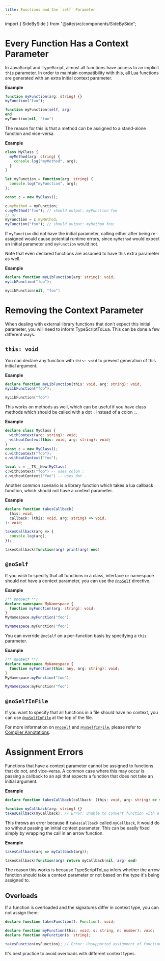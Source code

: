 ```yaml
---
title: Functions and the `self` Parameter
---
```


import { SideBySide } from "@site/src/components/SideBySide";

# Every Function Has a Context Parameter

In JavaScript and TypeScript, almost all functions have access to an implicit `this` parameter. In order to maintain compatibility with this, all Lua functions are generated with an extra initial context parameter.

**Example**

<SideBySide>

```typescript
function myFunction(arg: string) {}
myFunction("foo");
```

```lua
function myFunction(self, arg)
end
myFunction(nil, "foo")
```

</SideBySide>

The reason for this is that a method can be assigned to a stand-alone function and vice-versa.

**Example**

```typescript
class MyClass {
  myMethod(arg: string) {
    console.log("myMethod", arg);
  }
}

let myFunction = function(arg: string) {
  console.log("myFunction", arg);
};

const c = new MyClass();

c.myMethod = myFunction;
c.myMethod("foo"); // should output: myFunction foo
// or
myFunction = c.myMethod;
myFunction("foo"); // should output: myMethod foo;
```

If `myFunction` did not have the initial parameter, calling either after being re-assigned would cause potential runtime errors, since `myMethod` would expect an initial parameter and `myFunction` would not.

Note that even declared functions are assumed to have this extra parameter as well.

**Example**

<SideBySide>

```typescript
declare function myLibFunction(arg: string): void;
myLibFunction("foo");
```

```lua
myLibFunction(nil, "foo")
```

</SideBySide>

# Removing the Context Parameter

When dealing with external library functions that don't expect this initial parameter, you will need to inform TypeScriptToLua. This can be done a few different ways.

## `this: void`

You can declare any function with `this: void` to prevent generation of this initial argument.

**Example**

<SideBySide>

```typescript
declare function myLibFunction(this: void, arg: string): void;
myLibFunction("foo");
```

```lua
myLibFunction("foo")
```

</SideBySide>

This works on methods as well, which can be useful if you have class methods which should be called with a dot `.` instead of a colon `:`.

**Example**

<SideBySide>

```typescript
declare class MyClass {
  withContext(arg: string): void;
  withoutContext(this: void, arg: string): void;
}
const c = new MyClass();
c.withContext("foo");
c.withoutContext("foo");
```

```lua
local c = __TS__New(MyClass)
c:withContext("foo") -- uses colon :
c.withoutContext("foo") -- uses dot .
```

</SideBySide>

Another common scenario is a library function which takes a lua callback function, which should not have a context parameter.

**Example**

<SideBySide>

<!-- prettier-ignore -->
```typescript
declare function takesCallback(
  this: void,
  callback: (this: void, arg: string) => void,
): void;

takesCallback(arg => {
  console.log(arg);
});
```

```lua
takesCallback(function(arg) print(arg) end)
```

</SideBySide>

## `@noSelf`

If you wish to specify that all functions in a class, interface or namespace should not have a context parameter, you can use the [`@noSelf`](compiler-annotations.md#noself) directive.

**Example**

<SideBySide>

```typescript
/** @noSelf **/
declare namespace MyNamespace {
  function myFunction(arg: string): void;
}
MyNamespace.myFunction("foo");
```

```lua
MyNamespace.myFunction("foo")
```

</SideBySide>

You can override `@noSelf` on a per-function basis by specifying a `this` parameter.

**Example**

<SideBySide>

```typescript
/** @noSelf **/
declare namespace MyNamespace {
  function myFunction(this: any, arg: string): void;
}
MyNamespace.myFunction("foo");
```

```lua
MyNamespace:myFunction("foo")
```

</SideBySide>

## `@noSelfInFile`

If you want to specify that all functions in a file should have no context, you can use [`@noSelfInFile`](compiler-annotations.md#noselfinfile) at the top of the file.

For more information on [`@noSelf`](compiler-annotations.md#noself) and [`@noSelfInFile`](compiler-annotations.md#noselfinfile), please refer to [Compiler Annotations](compiler-annotations).

# Assignment Errors

Functions that have a context parameter cannot be assigned to functions that do not, and vice-versa. A common case where this may occur is passing a callback to an api that expects a function that does not take an initial argument.

**Example**

```ts
declare function takesCallback(callback: (this: void, arg: string) => void);

function myCallback(arg: string) {}
takesCallback(myCallback); // Error: Unable to convert function with a 'this' parameter to function with no 'this'. To fix, wrap in an arrow function, or declare with 'this: void'.
```

This throws an error because if `takesCallback` called `myCallback`, it would do so without passing an initial context parameter. This can be easily fixed simply by wrapping the call in an arrow function.

**Example**

<SideBySide>

```typescript
takesCallback(arg => myCallback(arg));
```

```lua
takesCallback(function(arg) return myCallback(nil, arg) end)
```

</SideBySide>

The reason this works is because TypeScriptToLua infers whether the arrow function should take a context parameter or not based on the type it's being assigned to.

## Overloads

If a function is overloaded and the signatures differ in context type, you can not assign them:

```ts
declare function takesFunction(f: Function): void;

declare function myFunction(this: void, s: string, n: number): void;
declare function myFunction(s: string);

takesFunction(myFunction); // Error: Unsupported assignment of function with different overloaded types for 'this'. Overloads should all have the same type for 'this'.
```

It's best practice to avoid overloads with different context types.
